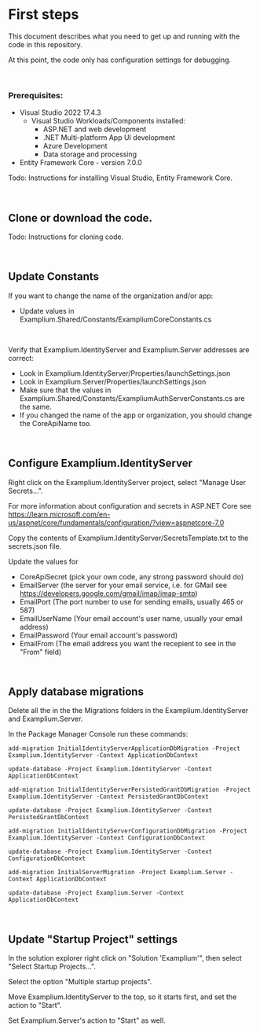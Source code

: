 # First steps

This document describes what you need to get up and running with the code in this repository.

At this point, the code only has configuration settings for debugging.

<br/>

### Prerequisites:
- Visual Studio 2022 17.4.3
  - Visual Studio Workloads/Components installed:
    - ASP.NET and web development
    - .NET Multi-platform App UI development
    - Azure Development
    - Data storage and processing
- Entity Framework Core - version 7.0.0


Todo: Instructions for installing Visual Studio, Entity Framework Core.

<br/>

## Clone or download the code.

Todo: Instructions for cloning code.

<br/>

## Update Constants

If you want to change the name of the organization and/or app: 

- Update values in Examplium.Shared/Constants/ExampliumCoreConstants.cs

<br/>

Verify that Examplium.IdentityServer and Examplium.Server addresses are correct:

- Look in Examplium.IdentityServer/Properties/launchSettings.json
- Look in Examplium.Server/Properties/launchSettings.json
- Make sure that the values in Examplium.Shared/Constants/ExampliumAuthServerConstants.cs are the same.
- If you changed the name of the app or organization, you should change the CoreApiName too.

<br/>

## Configure Examplium.IdentityServer

Right click on the Examplium.IdentityServer project, select "Manage User Secrets...".

For more information about configuration and secrets in ASP.NET Core see https://learn.microsoft.com/en-us/aspnet/core/fundamentals/configuration/?view=aspnetcore-7.0

Copy the contents of Examplium.IdentityServer/SecretsTemplate.txt to the secrets.json file.

Update the values for 
- CoreApiSecret (pick your own code, any strong password should do)
- EmailServer (the server for your email service, i.e. for GMail see https://developers.google.com/gmail/imap/imap-smtp)
- EmailPort (The port number to use for sending emails, usually 465 or 587)
- EmailUserName (Your email account's user name, usually your email address)
- EmailPassword (Your email account's password)
- EmailFrom (The email address you want the recepient to see in the "From" field)

<br/>

## Apply database migrations

Delete all the in the the Migrations folders in the Examplium.IdentityServer and Examplium.Server.

In the Package Manager Console run these commands:

```
add-migration InitialIdentityServerApplicationDbMigration -Project Examplium.IdentityServer -Context ApplicationDbContext
```
```
update-database -Project Examplium.IdentityServer -Context ApplicationDbContext
```

```
add-migration InitialIdentityServerPersistedGrantDbMigration -Project Examplium.IdentityServer -Context PersistedGrantDbContext
```

```
update-database -Project Examplium.IdentityServer -Context PersistedGrantDbContext
```

```
add-migration InitialIdentityServerConfigurationDbMigration -Project Examplium.IdentityServer -Context ConfigurationDbContext
```

```
update-database -Project Examplium.IdentityServer -Context ConfigurationDbContext
```

```
add-migration InitialServerMigration -Project Examplium.Server -Context ApplicationDbContext
```

```
update-database -Project Examplium.Server -Context ApplicationDbContext
```

<br/>

## Update "Startup Project" settings

In the solution explorer right click on "Solution 'Examplium'", then select "Select Startup Projects...".

Select the option "Multiple startup projects".

Move Examplium.IdentityServer to the top, so it starts first, and set the action to "Start".

Set Examplium.Server's action to "Start" as well.

<br/>
